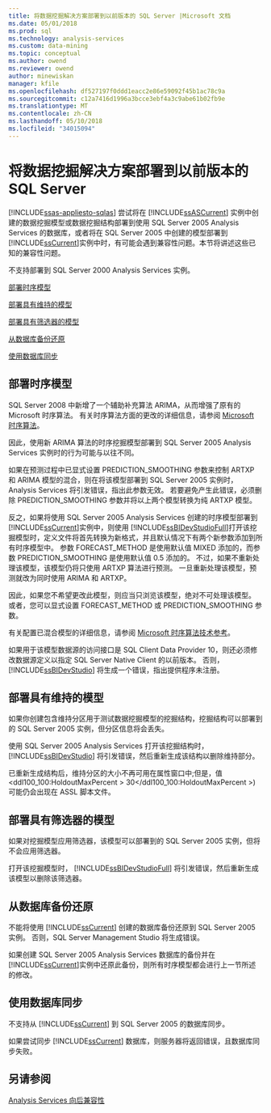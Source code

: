 ```yaml
---
title: 将数据挖掘解决方案部署到以前版本的 SQL Server |Microsoft 文档
ms.date: 05/01/2018
ms.prod: sql
ms.technology: analysis-services
ms.custom: data-mining
ms.topic: conceptual
ms.author: owend
ms.reviewer: owend
author: minewiskan
manager: kfile
ms.openlocfilehash: df527197f0ddd1eacc2e86e59092f45b1ac78c9a
ms.sourcegitcommit: c12a7416d1996a3bcce3ebf4a3c9abe61b02fb9e
ms.translationtype: MT
ms.contentlocale: zh-CN
ms.lasthandoff: 05/10/2018
ms.locfileid: "34015094"
---
```

# <a name="deploy-a-data-mining-solution-to-previous-versions-of-sql-server"></a>将数据挖掘解决方案部署到以前版本的 SQL Server
[!INCLUDE[ssas-appliesto-sqlas](../../includes/ssas-appliesto-sqlas.md)]
  尝试将在 [!INCLUDE[ssASCurrent](../../includes/ssascurrent-md.md)] 实例中创建的数据挖掘模型或数据挖掘结构部署到使用 SQL Server 2005 Analysis Services 的数据库，或者将在 SQL Server 2005 中创建的模型部署到 [!INCLUDE[ssCurrent](../../includes/sscurrent-md.md)]实例中时，有可能会遇到兼容性问题。本节将讲述这些已知的兼容性问题。  
  
 不支持部署到 SQL Server 2000 Analysis Services 实例。  
  
 [部署时序模型](#bkmk_TimeSeries)  
  
 [部署具有维持的模型](#bkmk_Holdout)  
  
 [部署具有筛选器的模型](#bkmk_Filter)  
  
 [从数据库备份还原](#bkmk_Backup)  
  
 [使用数据库同步](#bkmk_Synch)  
  
##  <a name="bkmk_TimeSeries"></a> 部署时序模型  
 SQL Server 2008 中新增了一个辅助补充算法 ARIMA，从而增强了原有的 Microsoft 时序算法。 有关时序算法方面的更改的详细信息，请参阅 [Microsoft 时序算法](../../analysis-services/data-mining/microsoft-time-series-algorithm.md)。  
  
 因此，使用新 ARIMA 算法的时序挖掘模型部署到 SQL Server 2005 Analysis Services 实例时的行为可能与以往不同。  
  
 如果在预测过程中已显式设置 PREDICTION_SMOOTHING 参数来控制 ARTXP 和 ARIMA 模型的混合，则在将该模型部署到 SQL Server 2005 实例时，Analysis Services 将引发错误，指出此参数无效。 若要避免产生此错误，必须删除 PREDICTION_SMOOTHING 参数并将以上两个模型转换为纯 ARTXP 模型。  
  
 反之，如果将使用 SQL Server 2005 Analysis Services 创建的时序模型部署到 [!INCLUDE[ssCurrent](../../includes/sscurrent-md.md)]实例中，则使用 [!INCLUDE[ssBIDevStudioFull](../../includes/ssbidevstudiofull-md.md)]打开该挖掘模型时，定义文件将首先转换为新格式，并且默认情况下有两个新参数添加到所有时序模型中。 参数 FORECAST_METHOD 是使用默认值 MIXED 添加的，而参数 PREDICTION_SMOOTHING 是使用默认值 0.5 添加的。 不过，如果不重新处理该模型，该模型仍将只使用 ARTXP 算法进行预测。 一旦重新处理该模型，预测就改为同时使用 ARIMA 和 ARTXP。  
  
 因此，如果您不希望更改此模型，则应当只浏览该模型，绝对不可处理该模型。 或者，您可以显式设置 FORECAST_METHOD 或 PREDICTION_SMOOTHING 参数。  
  
 有关配置已混合模型的详细信息，请参阅 [Microsoft 时序算法技术参考](../../analysis-services/data-mining/microsoft-time-series-algorithm-technical-reference.md)。  
  
 如果用于该模型数据源的访问接口是 SQL Client Data Provider 10，则还必须修改数据源定义以指定 SQL Server Native Client 的以前版本。 否则， [!INCLUDE[ssBIDevStudio](../../includes/ssbidevstudio-md.md)] 将生成一个错误，指出提供程序未注册。  
  
##  <a name="bkmk_Holdout"></a> 部署具有维持的模型  
 如果你创建包含维持分区用于测试数据挖掘模型的挖掘结构，挖掘结构可以部署到的 SQL Server 2005 实例，但分区信息将会丢失。  
  
 使用 SQL Server 2005 Analysis Services 打开该挖掘结构时， [!INCLUDE[ssBIDevStudio](../../includes/ssbidevstudio-md.md)] 将引发错误，然后重新生成该结构以删除维持部分。  
  
 已重新生成结构后，维持分区的大小不再可用在属性窗口中;但是，值\<ddl100_100:HoldoutMaxPercent > 30\</ddl100_100:HoldoutMaxPercent >) 可能仍会出现在 ASSL 脚本文件。  
  
##  <a name="bkmk_Filter"></a> 部署具有筛选器的模型  
 如果对挖掘模型应用筛选器，该模型可以部署到的 SQL Server 2005 实例，但将不会应用筛选器。  
  
 打开该挖掘模型时， [!INCLUDE[ssBIDevStudioFull](../../includes/ssbidevstudiofull-md.md)] 将引发错误，然后重新生成该模型以删除该筛选器。  
  
##  <a name="bkmk_Backup"></a> 从数据库备份还原  
 不能将使用 [!INCLUDE[ssCurrent](../../includes/sscurrent-md.md)] 创建的数据库备份还原到 SQL Server 2005 实例。 否则，SQL Server Management Studio 将生成错误。  
  
 如果创建 SQL Server 2005 Analysis Services 数据库的备份并在 [!INCLUDE[ssCurrent](../../includes/sscurrent-md.md)]实例中还原此备份，则所有时序模型都会进行上一节所述的修改。  
  
##  <a name="bkmk_Synch"></a> 使用数据库同步  
 不支持从 [!INCLUDE[ssCurrent](../../includes/sscurrent-md.md)] 到 SQL Server 2005 的数据库同步。  
  
 如果尝试同步 [!INCLUDE[ssCurrent](../../includes/sscurrent-md.md)] 数据库，则服务器将返回错误，且数据库同步失败。  
  
## <a name="see-also"></a>另请参阅  
 [Analysis Services 向后兼容性](../../analysis-services/analysis-services-backward-compatibility.md)  
  
  
